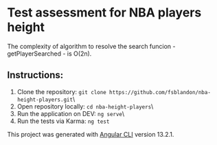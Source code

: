 # Test assessment for NBA players height

The complexity of algorithm to resolve the search funcion - getPlayerSearched - is O(2n).

## Instructions:
1. Clone the repository: `git clone https://github.com/fsblandon/nba-height-players.git`\
2. Open repository locally: `cd nba-height-players`\
3. Run the application on DEV: `ng serve`\
4. Run the tests via Karma: `ng test`

This project was generated with [Angular CLI](https://github.com/angular/angular-cli) version 13.2.1.
